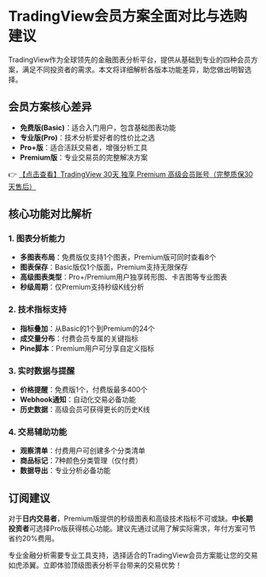 # TradingView会员方案全面对比与选购建议

TradingView作为全球领先的金融图表分析平台，提供从基础到专业的四种会员方案，满足不同投资者的需求。本文将详细解析各版本功能差异，助您做出明智选择。

## 会员方案核心差异

- **免费版(Basic)**：适合入门用户，包含基础图表功能
- **专业版(Pro)**：技术分析爱好者的性价比之选
- **Pro+版**：适合活跃交易者，增强分析工具
- **Premium版**：专业交易员的完整解决方案

👉 [【点击查看】TradingView 30天 独享 Premium 高级会员账号（完整质保30天售后）](https://bit.ly/TradingView-Pro)

## 核心功能对比解析

### 1. 图表分析能力
- **多图表布局**：免费版仅支持1个图表，Premium版可同时查看8个
- **图表保存**：Basic版仅1个版面，Premium支持无限保存
- **高级图表类型**：Pro+/Premium用户独享砖形图、卡吉图等专业图表
- **秒级周期**：仅Premium支持秒级K线分析

### 2. 技术指标支持
- **指标叠加**：从Basic的1个到Premium的24个
- **成交量分布**：付费会员专属的关键指标
- **Pine脚本**：Premium用户可分享自定义指标

### 3. 实时数据与提醒
- **价格提醒**：免费版1个，付费版最多400个
- **Webhook通知**：自动化交易必备功能
- **历史数据**：高级会员可获得更长的历史K线

### 4. 交易辅助功能
- **观察清单**：付费用户可创建多个分类清单
- **商品标记**：7种颜色分类管理（仅付费）
- **数据导出**：专业分析必备功能

## 订阅建议

对于**日内交易者**，Premium版提供的秒级图表和高级技术指标不可或缺。**中长期投资者**可选择Pro版获得核心功能。建议先通过试用了解实际需求，年付方案可节省约20%费用。

专业金融分析需要专业工具支持，选择适合的TradingView会员方案能让您的交易如虎添翼。立即体验顶级图表分析平台带来的交易优势！